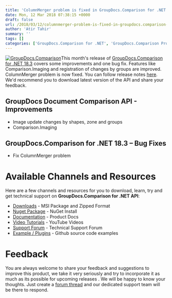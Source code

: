 ```yaml
---
title: 'ColumnMerger problem is fixed in GroupDocs.Comparison for .NET 18.3'
date: Mon, 12 Mar 2018 07:38:15 +0000
draft: false
url: /2018/03/12/columnmerger-problem-is-fixed-in-groupdocs.comparison-for-.net-18.3/
author: 'Atir Tahir'
summary: ''
tags: []
categories: ['GroupDocs.Comparison for .NET', 'GroupDocs.Comparison Product Family']
---
```


[![GroupDocs.Comparison](https://blog.groupdocs.com/wp-content/uploads/sites/4/2016/11/groupdocs-comparison-net.png)](https://www.groupdocs.com/products/comparison/net)This month's release of [GroupDocs.Comparison for .NET 18.3](https://products.groupdocs.com/comparison/net "Document Comparison API ") covers some improvements and one bug fix. Features like Comparison.Imaging and registration of changes by groups are improved. ColumnMerger problem is now fixed. You can follow release notes [here](https://docs.groupdocs.com/display/comparisonnet/GroupDocs.Comparison+for+.NET+18.3+Release+Notes). We'd recommend you to download latest version of the API and share your feedback.

## GroupDocs Document Comparison API - Improvements

*   Image update changes by shapes, zone and groups
*   Comparison.Imaging

## GroupDocs.Comparison for .NET 18.3 – Bug Fixes

*   Fix ColumnMerger problem

# Available Channels and Resources

Here are a few channels and resources for you to download, learn, try and get technical support on **GroupDocs.Comparison for .NET API**:

*   [Downloads](http://downloads.groupdocs.com/comparison/net "Dwonloads;") - MSI Package and Zipped Format
*   [Nuget Package](https://www.nuget.org/packages/GroupDocs.Comparison/ "GroupDocs.Comparison for .NET NuGet") - NuGet Install
*   [Documentation](https://docs.groupdocs.com/display/comparisonnet/Home "Product Documentation") - Product Docs
*   [Video Tutorials](https://www.youtube.com/playlist?list=PL25CTxMCj5vOrXYlrJ-bgzi_b3GVS4juO "GroupDocs.Comparison for .NET Videos") - YouTube Videos
*   [Support Forum](https://forum.groupdocs.com/c/comparison "GroupDocs.Comparison for .NET Forum") - Technical Support Forum
*   [Example / Plugins](https://github.com/groupdocs-comparison/GroupDocs.Comparison-for-.NET "GroupDocs.Comparison for .NET Github") - Github source code examples

# Feedback

You are always welcome to share your feedback and suggestions to improve this product, we take it very seriously and try to incorporate it as much as its possible for upcoming releases . We will be happy to know your thoughts. Just create a [forum thread](https://forum.groupdocs.com/c/comparison) and our dedicated support team will be there to respond.





